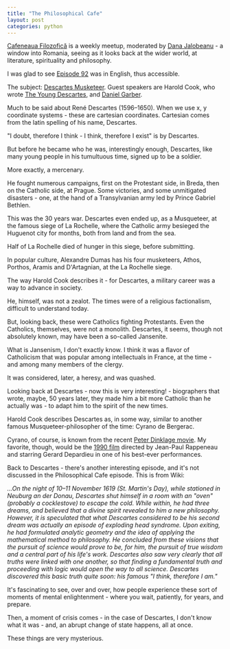 ```yaml
---
title: "The Philosophical Cafe"
layout: post
categories: python
---
```


[Cafeneaua Filozofică](https://www.youtube.com/@Cafeneauafilosofica) is a weekly meetup, moderated by [Dana Jalobeanu](https://danajalobeanu.com/) - a window into Romania, seeing as it looks back at the wider world, at literature, spirituality and philosophy.

I was glad to see [Episode 92](https://www.youtube.com/watch?v=qsZ92iGzT4E) was in English, thus accessible.

The subject: [Descartes Musketeer](https://www.youtube.com/watch?v=qsZ92iGzT4E). Guest speakers are Harold Cook, who wrote [The Young Descartes](https://www.amazon.com/Young-Descartes-Nobility-Rumor-War/dp/022646296X), and [Daniel Garber](https://press.uchicago.edu/ucp/books/book/chicago/D/bo3646202.html).

Much to be said about René Descartes (1596–1650). When we use x, y coordinate systems - these are cartesian coordinates. Cartesian comes from the latin spelling of his name, Descartes.

"I doubt, therefore I think - I think, therefore I exist" is by Descartes.

But before he became who he was, interestingly enough, Descartes, like many young people in his tumultuous time, signed up to be a soldier.

More exactly, a mercenary.

He fought numerous campaigns, first on the Protestant side, in Breda, then on the Catholic side, at Prague. Some victories, and some unmitigated disasters - one, at the hand of a Transylvanian army led by Prince Gabriel Bethlen.

This was the 30 years war. Descartes even ended up, as a Musqueteer, at the famous siege of La Rochelle, where the Catholic army besieged the Huguenot city for months, both from land and from the sea.

Half of La Rochelle died of hunger in this siege, before submitting.

In popular culture, Alexandre Dumas has his four musketeers, Athos, Porthos, Aramis and D'Artagnian, at the La Rochelle siege.

The way Harold Cook describes it - for Descartes, a military career was a way to advance in society.

He, himself, was not a zealot. The times were of a religious factionalism, difficult to understand today.

But, looking back, these were Catholics fighting Protestants. Even the Catholics, themselves, were not a monolith. Descartes, it seems, though not absolutely known, may have been a so-called Jansenite.

What is Jansenism, I don't exactly know. I think it was a flavor of Catholicism that was popular among intellectuals in France, at the time - and among many members of the clergy.

It was considered, later, a heresy, and was quashed.

Looking back at Descartes - now this is very interesting! - biographers that wrote, maybe, 50 years later, they made him a bit more Catholic than he actually was - to adapt him to the spirit of the new times.

Harold Cook describes Descartes as, in some way, similar to another famous Musqueteer-philosopher of the time: Cyrano de Bergerac.

Cyrano, of course, is known from the recent [Peter Dinklage movie](https://www.imdb.com/title/tt12889404/). My favorite, though, would be the [1990 film](https://en.wikipedia.org/wiki/Cyrano_de_Bergerac_(1990_film)) directed by Jean-Paul Rappeneau and starring Gerard Depardieu in one of his best-ever performances.

Back to Descartes - there's another interesting episode, and it's not discussed in the Philosophical Cafe episode. This is from Wiki:

_...On the night of 10–11 November 1619 (St. Martin's Day), while stationed in Neuburg an der Donau, Descartes shut himself in a room with an "oven" (probably a cocklestove) to escape the cold. While within, he had three dreams, and believed that a divine spirit revealed to him a new philosophy. However, it is speculated that what Descartes considered to be his second dream was actually an episode of exploding head syndrome. Upon exiting, he had formulated analytic geometry and the idea of applying the mathematical method to philosophy. He concluded from these visions that the pursuit of science would prove to be, for him, the pursuit of true wisdom and a central part of his life's work. Descartes also saw very clearly that all truths were linked with one another, so that finding a fundamental truth and proceeding with logic would open the way to all science. Descartes discovered this basic truth quite soon: his famous "I think, therefore I am."_

It's fascinating to see, over and over, how people experience these sort of moments of mental enlightenment - where you wait, patiently, for years, and prepare.

Then, a moment of crisis comes - in the case of Descartes, I don't know what it was - and, an abrupt change of state happens, all at once.

These things are very mysterious.

